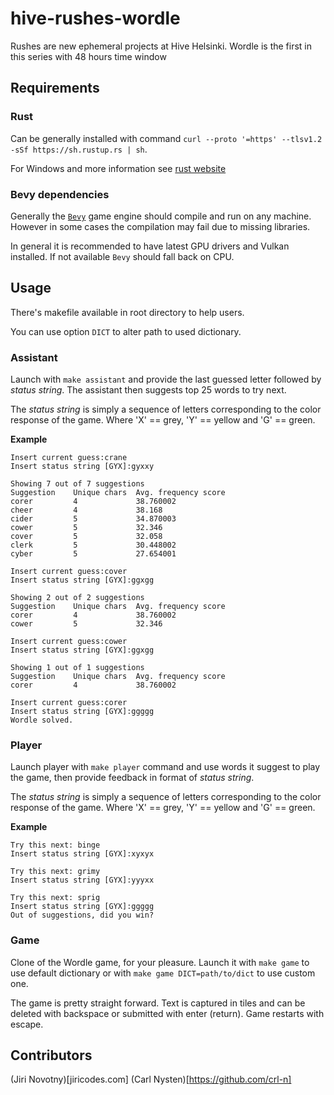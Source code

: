 # hive-rushes-wordle
Rushes are new ephemeral projects at Hive Helsinki. Wordle is the first in this series with 48 hours time window

## Requirements

### Rust
Can be generally installed with command `curl --proto '=https' --tlsv1.2 -sSf https://sh.rustup.rs | sh`.

For Windows and more information see [rust website](https://www.rust-lang.org/tools/install)

### Bevy dependencies
Generally the [`Bevy`](https://bevyengine.org/) game engine should compile and run on any machine. However in some cases the compilation may fail due to missing libraries.

In general it is recommended to have latest GPU drivers and Vulkan installed. If not available `Bevy` should fall back on CPU.

## Usage
There's makefile available in root directory to help users.

You can use option `DICT` to alter path to used dictionary.
### Assistant
Launch with `make assistant` and provide the last guessed letter followed by *status string*. The assistant then suggests top 25 words to try next.

The *status string* is simply a sequence of letters corresponding to the color response of the game.
Where 'X' == grey, 'Y' == yellow and 'G' == green. 

**Example**
```
Insert current guess:crane
Insert status string [GYX]:gyxxy

Showing 7 out of 7 suggestions
Suggestion    Unique chars  Avg. frequency score
corer         4             38.760002
cheer         4             38.168
cider         5             34.870003
cower         5             32.346
cover         5             32.058
clerk         5             30.448002
cyber         5             27.654001

Insert current guess:cover
Insert status string [GYX]:ggxgg

Showing 2 out of 2 suggestions
Suggestion    Unique chars  Avg. frequency score
corer         4             38.760002
cower         5             32.346

Insert current guess:cower
Insert status string [GYX]:ggxgg

Showing 1 out of 1 suggestions
Suggestion    Unique chars  Avg. frequency score
corer         4             38.760002

Insert current guess:corer
Insert status string [GYX]:ggggg
Wordle solved.
```


### Player
Launch player with `make player`  command and use words it suggest to play the game, then provide feedback in format of *status string*.

The *status string* is simply a sequence of letters corresponding to the color response of the game.
Where 'X' == grey, 'Y' == yellow and 'G' == green. 

**Example**
```
Try this next: binge
Insert status string [GYX]:xyxyx

Try this next: grimy
Insert status string [GYX]:yyyxx

Try this next: sprig
Insert status string [GYX]:ggggg
Out of suggestions, did you win?
```

### Game
Clone of the Wordle game, for your pleasure. Launch it with `make game` to use default dictionary or with  `make game DICT=path/to/dict` to use custom one.

The game is pretty straight forward. Text is captured in tiles and can be deleted with backspace or submitted with enter (return). Game restarts with escape.


## Contributors
(Jiri Novotny)[jiricodes.com]
(Carl Nysten)[https://github.com/crl-n]
